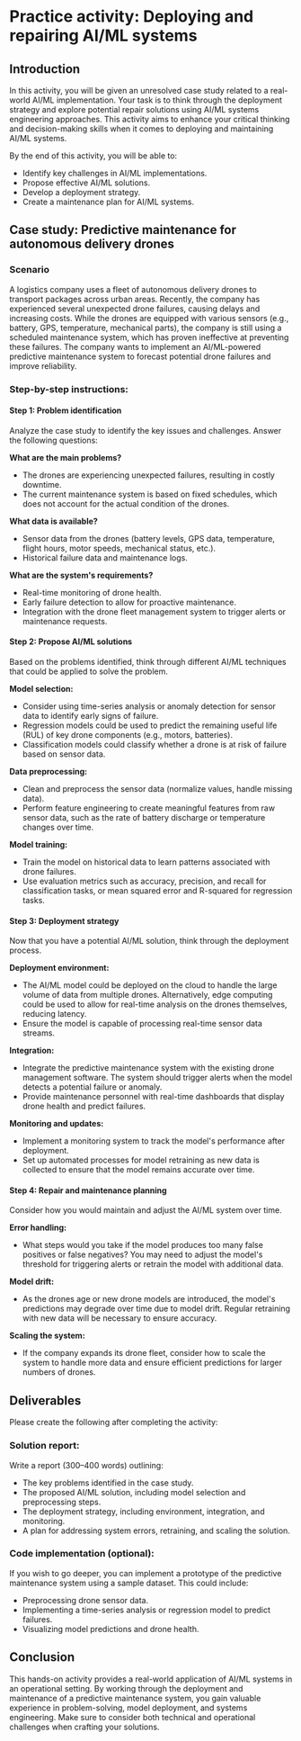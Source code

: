 # Practice activity: Deploying and repairing AI/ML systems

## Introduction

In this activity, you will be given an unresolved case study related to a real-world AI/ML implementation. Your task is to think through the deployment strategy and explore potential repair solutions using AI/ML systems engineering approaches. This activity aims to enhance your critical thinking and decision-making skills when it comes to deploying and maintaining AI/ML systems.

By the end of this activity, you will be able to: 

- Identify key challenges in AI/ML implementations.
- Propose effective AI/ML solutions.
- Develop a deployment strategy.
- Create a maintenance plan for AI/ML systems.

## Case study: Predictive maintenance for autonomous delivery drones

### Scenario

A logistics company uses a fleet of autonomous delivery drones to transport packages across urban areas. Recently, the company has experienced several unexpected drone failures, causing delays and increasing costs. While the drones are equipped with various sensors (e.g., battery, GPS, temperature, mechanical parts), the company is still using a scheduled maintenance system, which has proven ineffective at preventing these failures. The company wants to implement an AI/ML-powered predictive maintenance system to forecast potential drone failures and improve reliability.

### Step-by-step instructions:

#### Step 1: Problem identification

Analyze the case study to identify the key issues and challenges. Answer the following questions:

**What are the main problems?**

- The drones are experiencing unexpected failures, resulting in costly downtime.
- The current maintenance system is based on fixed schedules, which does not account for the actual condition of the drones.

**What data is available?**

- Sensor data from the drones (battery levels, GPS data, temperature, flight hours, motor speeds, mechanical status, etc.).
- Historical failure data and maintenance logs.

**What are the system's requirements?**

- Real-time monitoring of drone health.
- Early failure detection to allow for proactive maintenance.
- Integration with the drone fleet management system to trigger alerts or maintenance requests.

#### Step 2: Propose AI/ML solutions

Based on the problems identified, think through different AI/ML techniques that could be applied to solve the problem.

**Model selection:**

- Consider using time-series analysis or anomaly detection for sensor data to identify early signs of failure.
- Regression models could be used to predict the remaining useful life (RUL) of key drone components (e.g., motors, batteries).
- Classification models could classify whether a drone is at risk of failure based on sensor data.

**Data preprocessing:**

- Clean and preprocess the sensor data (normalize values, handle missing data).
- Perform feature engineering to create meaningful features from raw sensor data, such as the rate of battery discharge or temperature changes over time.

**Model training:**

- Train the model on historical data to learn patterns associated with drone failures.
- Use evaluation metrics such as accuracy, precision, and recall for classification tasks, or mean squared error and R-squared for regression tasks.

#### Step 3: Deployment strategy

Now that you have a potential AI/ML solution, think through the deployment process.

**Deployment environment:**

- The AI/ML model could be deployed on the cloud to handle the large volume of data from multiple drones. Alternatively, edge computing could be used to allow for real-time analysis on the drones themselves, reducing latency.
- Ensure the model is capable of processing real-time sensor data streams.

**Integration:**

- Integrate the predictive maintenance system with the existing drone management software. The system should trigger alerts when the model detects a potential failure or anomaly.
- Provide maintenance personnel with real-time dashboards that display drone health and predict failures.

**Monitoring and updates:**

- Implement a monitoring system to track the model's performance after deployment.
- Set up automated processes for model retraining as new data is collected to ensure that the model remains accurate over time.

#### Step 4: Repair and maintenance planning

Consider how you would maintain and adjust the AI/ML system over time.

**Error handling:**

- What steps would you take if the model produces too many false positives or false negatives? You may need to adjust the model's threshold for triggering alerts or retrain the model with additional data.

**Model drift:**

- As the drones age or new drone models are introduced, the model's predictions may degrade over time due to model drift. Regular retraining with new data will be necessary to ensure accuracy.

**Scaling the system:**

- If the company expands its drone fleet, consider how to scale the system to handle more data and ensure efficient predictions for larger numbers of drones.

## Deliverables

Please create the following after completing the activity:

### Solution report:

Write a report (300–400 words) outlining:

- The key problems identified in the case study.
- The proposed AI/ML solution, including model selection and preprocessing steps.
- The deployment strategy, including environment, integration, and monitoring.
- A plan for addressing system errors, retraining, and scaling the solution.

### Code implementation (optional):

If you wish to go deeper, you can implement a prototype of the predictive maintenance system using a sample dataset. This could include:

- Preprocessing drone sensor data.
- Implementing a time-series analysis or regression model to predict failures.
- Visualizing model predictions and drone health.

## Conclusion

This hands-on activity provides a real-world application of AI/ML systems in an operational setting. By working through the deployment and maintenance of a predictive maintenance system, you gain valuable experience in problem-solving, model deployment, and systems engineering. Make sure to consider both technical and operational challenges when crafting your solutions.
